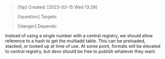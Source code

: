 
>[!tip] Created: [2023-03-15 Wed 13:28]

>[!question] Targets: 

>[!danger] Depends: 

Instead of using a single number with a central registry, we should allow reference to a hash to get the multiadd table.
This can be preloaded, stacked, or looked up at time of use.
At some point, formats will be elevated to central registry, but devs should be free to publish whatever they want.